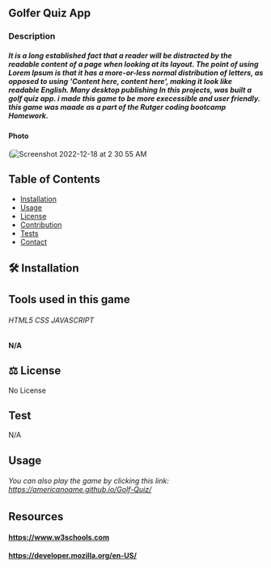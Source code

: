 ## Golfer Quiz App

### Description

##### It is a long established fact that a reader will be distracted by the readable content of a page when looking at its layout. The point of using Lorem Ipsum is that it has a more-or-less normal distribution of letters, as opposed to using 'Content here, content here', making it look like readable English. Many desktop publishing In this projects, was built a golf quiz app. i made this game to be more execessible and user friendly. this game was maade as a part of the Rutger coding bootcamp Homework.
 
#### Photo  

(![Screenshot 2022-12-18 at 2 30 55 AM](https://user-images.githubusercontent.com/77306236/209463958-cfbfa5a0-434b-4ca3-a330-54cb26c65b6e.png)
  
 ## Table of Contents
* [Installation](#Installation)
* [Usage](#usage)
* [License](#license)
* [Contribution](#contribution)
* [Tests](#tests)
* [Contact](#contact)

## 🛠 Installation

## Tools used in this game

###### HTML5 CSS JAVASCRIPT
 
#### N/A
 
## ⚖️ License
  
No License 

## Test

N/A

## Usage

###### You can also play the game by clicking this link: https://americanoame.github.io/Golf-Quiz/

## Resources

#### https://www.w3schools.com

#### https://developer.mozilla.org/en-US/










 








